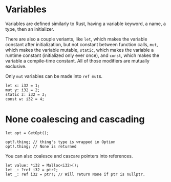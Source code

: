 # Variables

Variables are defined similarly to Rust, having a variable keyword, a name, a
type, then an initializer.

There are also a couple veriants, like `let`, which makes the variable constant
after initialization, but not constant between function calls, `mut`, which
makes the variable mutable, `static`, which makes the variable a runtime
constant (initialized only ever once), and `const`, which makes the variable a
compile-time constant. All of those modifiers are mutually exclusive.

Only `mut` variables can be made into `ref mut`s.

```
let x: i32 = 1;
mut y: i32 = 2;
static z: i32 = 3;
const w: i32 = 4;
```

# None coalescing and cascading

```
let opt = GetOpt();

opt?.thing; // thing's type is wrapped in Option
opt!.thing; // None is returned
```

You can also coalesce and cascare pointers into references.
```
let value: *i32 = Malloc<i32>();
let _: ?ref i32 = ptr?;
let _: ref i32 = ptr!; // Will return None if ptr is nullptr.
```
